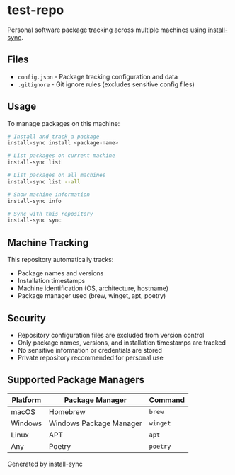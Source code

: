 # test-repo

Personal software package tracking across multiple machines using [install-sync](https://github.com/jorisdejosselin/install-sync).

## Files

- `config.json` - Package tracking configuration and data
- `.gitignore` - Git ignore rules (excludes sensitive config files)

## Usage

To manage packages on this machine:

```bash
# Install and track a package
install-sync install <package-name>

# List packages on current machine
install-sync list

# List packages on all machines
install-sync list --all

# Show machine information
install-sync info

# Sync with this repository
install-sync sync
```

## Machine Tracking

This repository automatically tracks:
- Package names and versions
- Installation timestamps
- Machine identification (OS, architecture, hostname)
- Package manager used (brew, winget, apt, poetry)

## Security

- Repository configuration files are excluded from version control
- Only package names, versions, and installation timestamps are tracked
- No sensitive information or credentials are stored
- Private repository recommended for personal use

## Supported Package Managers

| Platform | Package Manager | Command |
|----------|-----------------|---------|
| macOS | Homebrew | `brew` |
| Windows | Windows Package Manager | `winget` |
| Linux | APT | `apt` |
| Any | Poetry | `poetry` |

Generated by install-sync
